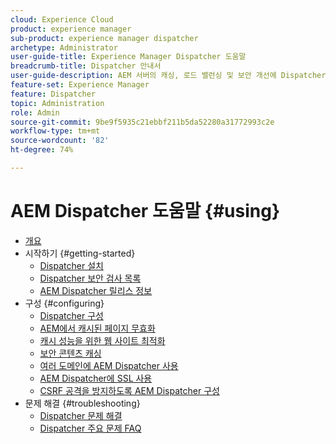 ```yaml
---
cloud: Experience Cloud
product: experience manager
sub-product: experience manager dispatcher
archetype: Administrator
user-guide-title: Experience Manager Dispatcher 도움말
breadcrumb-title: Dispatcher 안내서
user-guide-description: AEM 서버의 캐싱, 로드 밸런싱 및 보안 개선에 Dispatcher를 사용하는 방법을 알아봅니다.
feature-set: Experience Manager
feature: Dispatcher
topic: Administration
role: Admin
source-git-commit: 9be9f5935c21ebbf211b5da52280a31772993c2e
workflow-type: tm+mt
source-wordcount: '82'
ht-degree: 74%

---
```



# AEM Dispatcher 도움말 {#using}

+ [개요](dispatcher.md)
+ 시작하기 {#getting-started}
   + [Dispatcher 설치](dispatcher-install.md)
   + [Dispatcher 보안 검사 목록](security-checklist.md)
   + [AEM Dispatcher 릴리스 정보](release-notes.md)
+ 구성 {#configuring}
   + [Dispatcher 구성](dispatcher-configuration.md)
   + [AEM에서 캐시된 페이지 무효화](page-invalidate.md)
   + [캐시 성능을 위한 웹 사이트 최적화](https://experienceleague.adobe.com/en/docs/experience-manager-65/content/implementing/deploying/configuring/configuring-performance)
   + [보안 콘텐츠 캐싱](permissions-cache.md)
   + [여러 도메인에 AEM Dispatcher 사용](dispatcher-domains.md)
   + [AEM Dispatcher에 SSL 사용](dispatcher-ssl.md)
   + [CSRF 공격을 방지하도록 AEM Dispatcher 구성](configuring-dispatcher-to-prevent-csrf.md)
+ 문제 해결 {#troubleshooting}
   + [Dispatcher 문제 해결](dispatcher-troubleshooting.md)
   + [Dispatcher 주요 문제 FAQ](dispatcher-faq.md)
